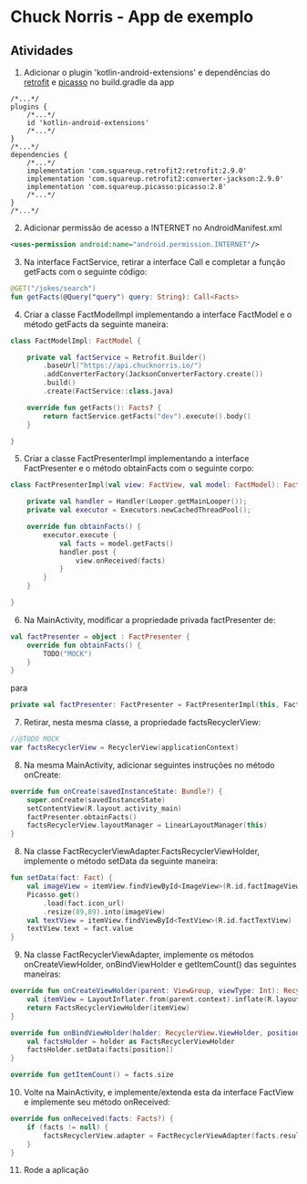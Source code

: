 # Chuck Norris - App de exemplo

## Atividades

1. Adicionar o plugin 'kotlin-android-extensions' e dependências do [retrofit](https://mvnrepository.com/artifact/com.squareup.retrofit2/retrofit) e [picasso](https://mvnrepository.com/artifact/com.squareup.picasso/picasso) no build.gradle da app
```
/*...*/
plugins {
    /*...*/
    id 'kotlin-android-extensions'
    /*...*/
}
/*...*/
dependencies {
    /*...*/
    implementation 'com.squareup.retrofit2:retrofit:2.9.0'
    implementation 'com.squareup.retrofit2:converter-jackson:2.9.0'
    implementation 'com.squareup.picasso:picasso:2.8'
    /*...*/
}
/*...*/
```

2. Adicionar permissão de acesso a INTERNET no AndroidManifest.xml
```xml
<uses-permission android:name="android.permission.INTERNET"/>
```

3. Na interface FactService, retirar a interface Call<T> e completar a função getFacts com o seguinte código:
```kotlin
@GET("/jokes/search")
fun getFacts(@Query("query") query: String): Call<Facts>
```

4. Criar a classe FactModelImpl implementando a interface FactModel e o método getFacts da seguinte maneira:
```kotlin
class FactModelImpl: FactModel {

    private val factService = Retrofit.Builder()
        .baseUrl("https://api.chucknorris.io/")
        .addConverterFactory(JacksonConverterFactory.create())
        .build()
        .create(FactService::class.java)

    override fun getFacts(): Facts? {
        return factService.getFacts("dev").execute().body()
    }

}
```

5. Criar a classe FactPresenterImpl implementando a interface FactPresenter e o método obtainFacts com o seguinte corpo:
```kotlin
class FactPresenterImpl(val view: FactView, val model: FactModel): FactPresenter {

    private val handler = Handler(Looper.getMainLooper());
    private val executor = Executors.newCachedThreadPool();

    override fun obtainFacts() {
        executor.execute {
            val facts = model.getFacts()
            handler.post {
                view.onReceived(facts)
            }
        }
    }

}
```

6. Na MainActivity, modificar a propriedade privada factPresenter de:
```kotlin
val factPresenter = object : FactPresenter {
    override fun obtainFacts() {
        TODO("MOCK")
    }
}
```
para
```kotlin
private val factPresenter: FactPresenter = FactPresenterImpl(this, FactModelImpl())
```

7. Retirar, nesta mesma classe, a propriedade factsRecyclerView:
```kotlin
//@TODO MOCK
var factsRecyclerView = RecyclerView(applicationContext)
```

8. Na mesma MainActivity, adicionar seguintes instruções no método onCreate:
```kotlin
override fun onCreate(savedInstanceState: Bundle?) {
    super.onCreate(savedInstanceState)
    setContentView(R.layout.activity_main)
    factPresenter.obtainFacts()
    factsRecyclerView.layoutManager = LinearLayoutManager(this)
}
```

8. Na classe FactRecyclerViewAdapter.FactsRecyclerViewHolder, implemente o método setData da seguinte maneira:
```kotlin
fun setData(fact: Fact) {
    val imageView = itemView.findViewById<ImageView>(R.id.factImageView)
    Picasso.get()
        .load(fact.icon_url)
        .resize(89,89).into(imageView)
    val textView = itemView.findViewById<TextView>(R.id.factTextView)
    textView.text = fact.value
}
```

9. Na classe FactRecyclerViewAdapter, implemente os métodos onCreateViewHolder, onBindViewHolder e getItemCount() das seguintes maneiras:
```kotlin
override fun onCreateViewHolder(parent: ViewGroup, viewType: Int): RecyclerView.ViewHolder {
    val itemView = LayoutInflater.from(parent.context).inflate(R.layout.item_main, null)
    return FactsRecyclerViewHolder(itemView)
}

override fun onBindViewHolder(holder: RecyclerView.ViewHolder, position: Int) {
    val factsHolder = holder as FactsRecyclerViewHolder
    factsHolder.setData(facts[position])
}

override fun getItemCount() = facts.size
```

10. Volte na MainActivity, e implemente/extenda esta da interface FactView e implemente seu método onReceived:
```kotlin
override fun onReceived(facts: Facts?) {
    if (facts != null) {
        factsRecyclerView.adapter = FactRecyclerViewAdapter(facts.result)
    }
}
```

11. Rode a aplicação